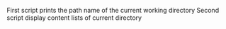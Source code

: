 First script prints the path name of the current working directory
Second script display content lists of current directory
